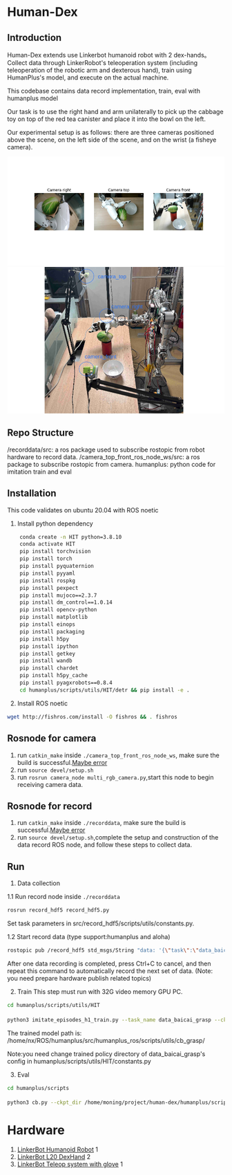 # **Human-Dex**

## **Introduction**
Human-Dex extends use Linkerbot humanoid robot with 2 dex-hands。Collect data through LinkerRobot's teleoperation system (including teleoperation of the robotic arm and dexterous hand), train using HumanPlus's model, and execute on the actual machine.

This codebase contains data record implementation, train, eval with humanplus model

Our task is to use the right hand and arm unilaterally to pick up the cabbage toy on top of the red tea canister and place it into the bowl on the left.

Our experimental setup is as follows: there are three cameras positioned above the scene, on the left side of the scene, and on the wrist (a fisheye camera).

<img  src="resource/Figure_1.png" width="850">



<img  src="resource/Figure_4.png" width="800">



## **Repo Structure**
/recorddata/src: a ros package used to subscribe rostopic from robot hardware to record data.
/camera_top_front_ros_node_ws/src: a ros package to subscribe rostopic from camera. 
humanplus: python code for imitation train and eval

## **Installation**

This code validates on ubuntu 20.04 with ROS noetic
1. Install python dependency
```bash
    conda create -n HIT python=3.8.10
    conda activate HIT
    pip install torchvision
    pip install torch
    pip install pyquaternion
    pip install pyyaml
    pip install rospkg
    pip install pexpect
    pip install mujoco==2.3.7
    pip install dm_control==1.0.14
    pip install opencv-python
    pip install matplotlib
    pip install einops
    pip install packaging
    pip install h5py
    pip install ipython
    pip install getkey
    pip install wandb
    pip install chardet
    pip install h5py_cache 
    pip install pyagxrobots==0.8.4
    cd humanplus/scripts/utils/HIT/detr && pip install -e .
```
2. Install ROS noetic 
```sh
wget http://fishros.com/install -O fishros && . fishros
```
## **Rosnode for camera**
1. run `catkin_make` inside `./camera_top_front_ros_node_ws`, make sure the build is successful.[Maybe error](https://blog.csdn.net/weixin_44857882/article/details/124296306)
2. run `source devel/setup.sh`
3. run `rosrun camera_node multi_rgb_camera.py`,start this node to begin receiving camera data.

## **Rosnode for record**
1. run `catkin_make` inside `./recorddata`, make sure the build is successful.[Maybe error](https://blog.csdn.net/weixin_44857882/article/details/124296306)
2. run `source devel/setup.sh`,complete the setup and construction of the data record ROS node, and follow these steps to collect data.

## **Run**

1. Data collection

1.1 Run record node inside `./recorddata`
```sh
rosrun record_hdf5 record_hdf5.py
```
Set task parameters in src/record_hdf5/scripts/utils/constants.py.

1.2 Start record data (type support:humanplus and aloha)
```sh
rostopic pub /record_hdf5 std_msgs/String "data: '{\"task\":\"data_baicai_grasp\",\"method\":\"start\",\"type\":\"humanplus\"}'"
```
After one data recording is completed, press Ctrl+C to cancel, and then repeat this command to automatically record the next set of data.
(Note: you need prepare hardware publish related topics)

2. Train
This step must run with 32G video memory GPU PC.
```sh
cd humanplus/scripts/utils/HIT

python3 imitate_episodes_h1_train.py --task_name data_baicai_grasp --ckpt_dir cb_grasp/ --policy_class HIT --chunk_size 50 --hidden_dim 512 --batch_size 24 --dim_feedforward 512 --lr 1e-5 --seed 0 --num_steps 100000 --eval_every 1000 --validate_every 1000 --save_every 1000 --no_encoder --backbone resnet18 --same_backbones --use_pos_embd_image 1 --use_pos_embd_action 1 --dec_layers 6 --gpu_id 0 --feature_loss_weight 0.005 --use_mask --data_aug
```
The trained model path is:
/home/nx/ROS/humanplus/src/humanplus_ros/scripts/utils/cb_grasp/

Note:you need change trained policy directory of data_baicai_grasp's config in humanplus/scripts/utils/HIT/constants.py


3. Eval
```sh
cd humanplus/scripts

python3 cb.py --ckpt_dir /home/moning/project/human-dex/humanplus/scripts/utils/HIT/cb_grasp/_data_baicai_grasp_HIT_resnet18_True 
```

# **Hardware**
1. [LinkerBot Humanoid Robot](www.linkerbot.cn) 1
2. [LinkerBot L20 DexHand](www.linkerbot.cn) 2
3. [LinkerBot Teleop system with glove](www.linkerbot.cn) 1
